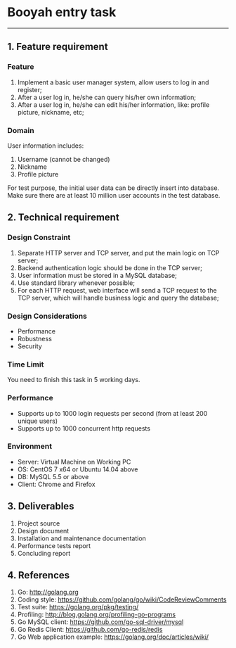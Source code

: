 # Booyah entry task

--------

## 1. Feature requirement
### Feature
1. Implement a basic user manager system, allow users to log in and register;
2. After a user log in, he/she can query his/her own information;
3. After a user log in, he/she can edit his/her information, like: profile picture, nickname, etc;

### Domain
User information includes: 
1. Username (cannot be changed)
2. Nickname
3. Profile picture

For test purpose, the initial user data can be directly insert into database. 
Make sure there are at least 10 million user accounts in the test database.

## 2. Technical requirement
### Design Constraint
1. Separate HTTP server and TCP server, and put the main logic on TCP server;
2. Backend authentication logic should be done in the TCP server;
3. User information must be stored in a MySQL database;
4. Use standard library whenever possible;
6. For each HTTP request, web interface will send a TCP request to the TCP server, which will handle business logic and query the database;

### Design Considerations
- Performance
- Robustness
- Security

### Time Limit
You need to finish this task in 5 working days.

### Performance
- Supports up to 1000 login requests per second (from at least 200 unique users)
- Supports up to 1000 concurrent http requests

### Environment
- Server: Virtual Machine on Working PC
- OS: CentOS 7 x64 or Ubuntu 14.04 above
- DB: MySQL 5.5 or above
- Client: Chrome and Firefox

## 3. Deliverables
1. Project source
2. Design document
3. Installation and maintenance documentation 
4. Performance tests report
5. Concluding report

## 4. References
1. Go: http://golang.org
2. Coding style: https://github.com/golang/go/wiki/CodeReviewComments
3. Test suite: https://golang.org/pkg/testing/
4. Profiling: http://blog.golang.org/profiling-go-programs
5. Go MySQL client: https://github.com/go-sql-driver/mysql
6. Go Redis Client: https://github.com/go-redis/redis
7. Go Web application example: https://golang.org/doc/articles/wiki/
